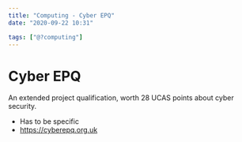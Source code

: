 ```yaml
---
title: "Computing - Cyber EPQ"
date: "2020-09-22 10:31"

tags: ["@?computing"]
---
```


# Cyber EPQ
An extended project qualification, worth 28 UCAS points about cyber security.

* Has to be specific
* <https://cyberepq.org.uk>
